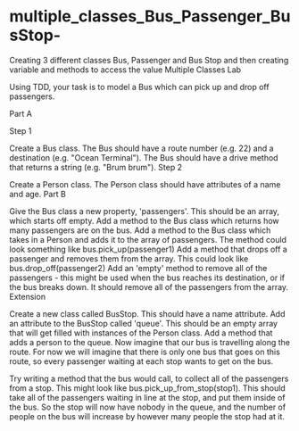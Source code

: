 # multiple_classes_Bus_Passenger_BusStop-
Creating 3 different classes Bus, Passenger and Bus Stop and then creating variable and methods to access the value
Multiple Classes Lab

Using TDD, your task is to model a Bus which can pick up and drop off passengers.

Part A

Step 1

Create a Bus class.
The Bus should have a route number (e.g. 22) and a destination (e.g. "Ocean Terminal").
The Bus should have a drive method that returns a string (e.g. "Brum brum").
Step 2

Create a Person class.
The Person class should have attributes of a name and age.
Part B

Give the Bus class a new property, 'passengers'. This should be an array, which starts off empty.
Add a method to the Bus class which returns how many passengers are on the bus.
Add a method to the Bus class which takes in a Person and adds it to the array of passengers. The method could look something like bus.pick_up(passenger1)
Add a method that drops off a passenger and removes them from the array. This could look like bus.drop_off(passenger2)
Add an 'empty' method to remove all of the passengers - this might be used when the bus reaches its destination, or if the bus breaks down. It should remove all of the passengers from the array.
Extension

Create a new class called BusStop. This should have a name attribute.
Add an attribute to the BusStop called 'queue'. This should be an empty array that will get filled with instances of the Person class.
Add a method that adds a person to the queue.
Now imagine that our bus is travelling along the route. For now we will imagine that there is only one bus that goes on this route, so every passenger waiting at each stop wants to get on the bus.

Try writing a method that the bus would call, to collect all of the passengers from a stop. This might look like bus.pick_up_from_stop(stop1). This should take all of the passengers waiting in line at the stop, and put them inside of the bus. So the stop will now have nobody in the queue, and the number of people on the bus will increase by however many people the stop had at it.
